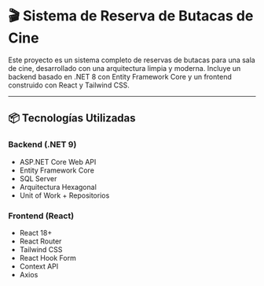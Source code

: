# 🎬 Sistema de Reserva de Butacas de Cine

Este proyecto es un sistema completo de reservas de butacas para una sala de cine, desarrollado con una arquitectura limpia y moderna. Incluye un backend basado en .NET 8 con Entity Framework Core y un frontend construido con React y Tailwind CSS.

---

## 📦 Tecnologías Utilizadas

### Backend (.NET 9)
- ASP.NET Core Web API
- Entity Framework Core 
- SQL Server 
- Arquitectura Hexagonal 
- Unit of Work + Repositorios

### Frontend (React)
- React 18+
- React Router
- Tailwind CSS
- React Hook Form
- Context API
- Axios

